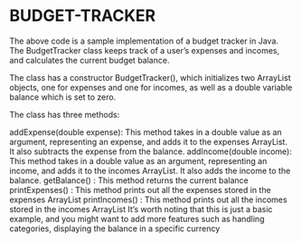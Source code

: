 # BUDGET-TRACKER

The above code is a sample implementation of a budget tracker in Java. The BudgetTracker class keeps track of a user’s expenses and incomes, and calculates the current budget balance.

The class has a constructor BudgetTracker(), which initializes two ArrayList objects, one for expenses and one for incomes, as well as a double variable balance which is set to zero.

The class has three methods:

addExpense(double expense): This method takes in a double value as an argument, representing an expense, and adds it to the expenses ArrayList. It also subtracts the expense from the balance.
addIncome(double income): This method takes in a double value as an argument, representing an income, and adds it to the incomes ArrayList. It also adds the income to the balance.
getBalance() : This method returns the current balance
printExpenses() : This method prints out all the expenses stored in the expenses ArrayList
printIncomes() : This method prints out all the incomes stored in the incomes ArrayList
It’s worth noting that this is just a basic example, and you might want to add more features such as handling categories, displaying the balance in a specific currency
